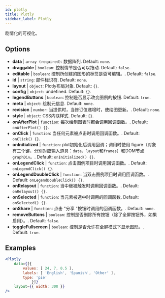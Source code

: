 ```yaml
---
id: plotly 
title: Plotly
sidebar_label: Plotly
---
```


剧情化的可视化。

## Options

* __data__ | `array (required)`: 数据阵列. Default: `none`.
* __draggable__ | `boolean`: 控制情节是否可以拖动. Default: `false`.
* __editable__ | `boolean`: 控制所创建的图形的标签是否可编辑。. Default: `false`.
* __id__ | `string`: 部件标识符. Default: `none`.
* __layout__ | `object`: Plotly布局对象. Default: `{}`.
* __config__ | `object`: undefined. Default: `{}`.
* __legendButtons__ | `boolean`: 控制是否显示改变图例的按钮. Default: `true`.
* __meta__ | `object`: 绘制元信息. Default: `none`.
* __revision__ | `number`: 当提供时，当修订值递增时，使绘图更新。. Default: `none`.
* __style__ | `object`: CSS内联样式. Default: `{}`.
* __onAfterPlot__ | `function`: 每次绘制图表时都会调用回调函数。. Default: `onAfterPlot() {}`.
* __onClick__ | `function`: 当任何元素被点击时调用回调函数。. Default: `onClick() {}`.
* __onInitialized__ | `function`: plot初始化后调用回调；调用时使用 figure（对象有三个键，分别对应输入道具：`data`、`layout`和`frames`）和DOM节点`graphDiv`。. Default: `onInitialized() {}`.
* __onLegendClick__ | `function`: 点击图例项目时调用回调函数。. Default: `onLegendClick() {}`.
* __onLegendDoubleClick__ | `function`: 当双击图例项目时调用回调函数。. Default: `onLegendDoubleClick() {}`.
* __onRelayout__ | `function`: 当中继被触发时调用回调函数。. Default: `onRelayout() {}`.
* __onSelected__ | `function`: 当元素被选中时调用的回调函数. Default: `onSelected() {}`.
* __onShare__ | `function`: 点击 "分享 "按钮时调用的回调函数。. Default: `none`.
* __removeButtons__ | `boolean`: 控制是否删除所有按钮（除了全屏按钮外，如果启用）。. Default: `false`.
* __toggleFullscreen__ | `boolean`: 控制是否允许在全屏模式下显示图形。. Default: `true`.


## Examples

```jsx live
<Plotly
    data={[{
        values: [ 24, 7, 0.5 ],
        labels: [ 'English', 'Spanish', 'Other' ],
        type: 'pie'
            }]}
    layout={{ width: 300 }}
/>
```

